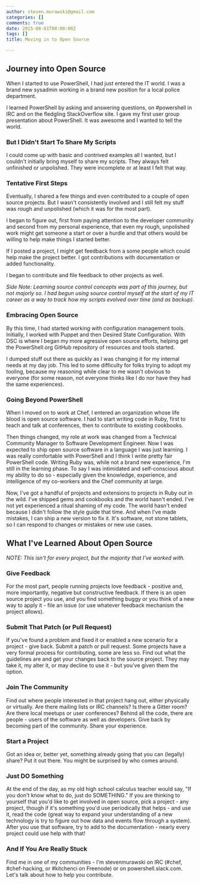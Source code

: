 ```yaml
---
author: steven.murawski@gmail.com
categories: []
comments: true
date: 2015-08-01T00:00:00Z
tags: []
title: Moving in to Open Source

---
```


## Journey into Open Source





When I started to use PowerShell, I had just entered the IT world.  I was a brand new sysadmin working in a brand new position for a local police department.




I learned PowerShell by asking and answering questions, on #powershell in IRC and on the fledgling StackOverflow site.  I gave my first user group presentation about PowerShell.  It was awesome and I wanted to tell the world.




### But I Didn't Start To Share My Scripts





I could come up with basic and contrived examples all I wanted, but I couldn't initially bring myself to share my scripts.  They always felt unfinished or unpolished.  They were incomplete or at least I felt that way.




### Tentative First Steps





Eventually, I shared a few things and even contributed to a couple of open source projects.  But I wasn't consistently involved and I still felt my stuff was rough and unpolished (which it was for the most part). 




I began to figure out, first from paying attention to the developer community and second from my personal experience, that even my rough, unpolished work might get someone a start or over a hurdle and that others would be willing to help make things I started better.




If I posted a project, I might get feedback from a some people which could help make the project better.  I got contributions with documentation or added functionality.  




I began to contribute and file feedback to other projects as well.




*Side Note: Learning source control concepts was part of this journey, but not majorly so.  I had begun using source control myself at the start of my IT career as a way to track how my scripts evolved over time (and as backup).*




### Embracing Open Source





By this time, I had started working with configuration management tools.  Initially, I worked with Puppet and then Desired State Configuration.  With DSC is where I began my more agressive open source efforts, helping get the PowerShell.org GitHub repository of resources and tools started.




I dumped stuff out there as quickly as I was changing it for my internal needs at my day job.  This led to some difficulty for folks trying to adopt my tooling, because my reasoning while clear to me wasn't obvious to everyone (for some reason, not everyone thinks like I do nor have they had the same experiences).  




### Going Beyond PowerShell





When I moved on to work at Chef, I entered an organization whose life blood is open source software.  I had to start writing code in Ruby, first to teach and talk at conferences, then to contribute to existing cookbooks.




Then things changed, my role at work was changed from a Technical Community Manager to Software Development Engineer.  Now I was expected to ship open source software in a language I was just learning.  I was really comfortable with PowerShell and I think I write pretty fair PowerShell code.  Writing Ruby was, while not a brand new experience, I'm still in the learning phase.  To say I was intimidated and self-conscious about my ability to do so - especially given the knowledge, experience, and intelligence of my co-workers and the Chef community at large.




Now, I've got a handful of projects and extensions to projects in Ruby out in the wild.  I've shipped gems and cookbooks and the world hasn't ended.  I've not yet experienced a ritual shaming of my code.  The world hasn't ended because I didn't follow the style guide that time.  And when I've made mistakes, I can ship a new version to fix it.  It's software, not stone tablets, so I can respond to changes or mistakes or new use cases.




## What I've Learned About Open Source





*NOTE: This isn't for every project, but the majority that I've worked with.*




### Give Feedback





For the most part, people running projects love feedback - positive and, more importantly, negative but constructive feedback.  If there is an open source project you use, and you find something buggy or you think of a new way to apply it - file an issue (or use whatever feedback mechanism the project allows).




### Submit That Patch (or Pull Request)





If you've found a problem and fixed it or enabled a new scenario for a project - give back.  Submit a patch or pull request.  Some projects have a very formal process for contributing, some are less so.  Find out what the guidelines are and get your changes back to the source project.  They may take it, my alter it, or may decline to use it - but you've given them the option.




### Join The Community





Find out where people interested in that project hang out, either physically or virtually.  Are there mailing lists or IRC channels?  Is there a Gitter room?  Are there local meetups or user conferences?  Behind all the code, there are people - users of the software as well as developers.  Give back by becoming part of the community.  Share your experience.




### Start a Project





Got an idea or, better yet, something already going that you can (legally) share?  Put it out there.  You might be surprised by who comes around.




### Just DO Something





At the end of the day, as my old high school calculus teacher would say, "If you don't know what to do, just do SOMETHING."  If you are thinking to yourself that you'd like to get involved in open source, pick a project - any project, though if it's something you'd use periodically that helps - and use it, read the code (great way to expand your understanding of a new technology is try to figure out how data and events flow through a system).  After you use that software, try to add to the documentation - nearly every project could use help with that!




### And If You Are Really Stuck





Find me in one of my communities - I'm stevenmurawski on IRC (#chef, #chef-hacking, or #kitchenci on Freenode) or on powershell.slack.com.  Let's talk about how to help you contribute.

